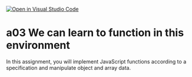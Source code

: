 [![Open in Visual Studio Code](https://classroom.github.com/assets/open-in-vscode-f059dc9a6f8d3a56e377f745f24479a46679e63a5d9fe6f495e02850cd0d8118.svg)](https://classroom.github.com/online_ide?assignment_repo_id=6489011&assignment_repo_type=AssignmentRepo)
# a03 We can learn to function in this environment
In this assignment, you will implement JavaScript functions according to a specification and manipulate object and array data.
